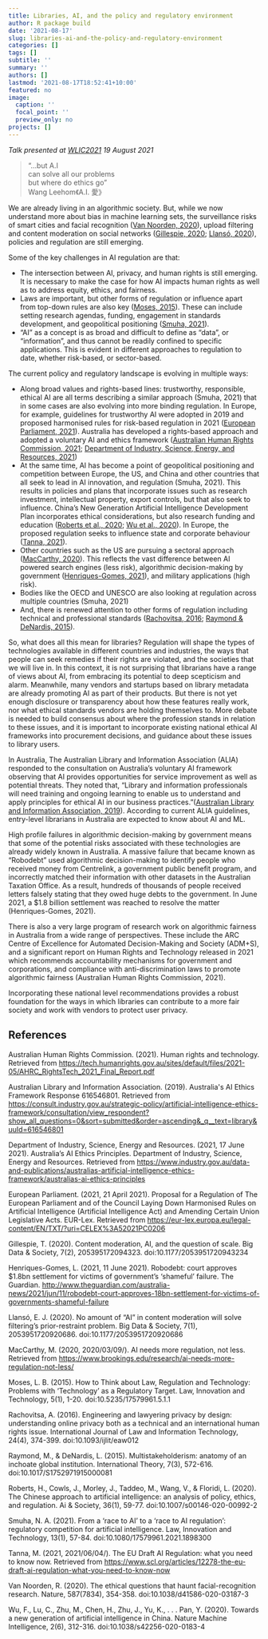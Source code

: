 ```yaml
---
title: Libraries, AI, and the policy and regulatory environment
author: R package build
date: '2021-08-17'
slug: libraries-ai-and-the-policy-and-regulatory-environment
categories: []
tags: []
subtitle: ''
summary: ''
authors: []
lastmod: '2021-08-17T18:52:41+10:00'
featured: no
image:
  caption: ''
  focal_point: ''
  preview_only: no
projects: []
---
```


_Talk presented at [WLIC2021](https://www.ifla-wlic2021.com/) 19 August 2021_

> “…but A.I  
>can solve all our problems  
>but where do ethics go”  
>	Wang Leehom《A.I. 愛》

We are already living in an algorithmic society. But, while we now understand more about bias in machine learning sets, the surveillance risks of smart cities and facial recognition ([Van Noorden, 2020](http://doi:10.1038/d41586-020-03187-3)), upload filtering and content moderation on social networks ([Gillespie, 2020](http://doi:10.1177/2053951720943234); [Llansó, 2020](http://doi:10.1177/2053951720920686)), policies and regulation are still emerging.

Some of the key challenges in AI regulation are that:

* The intersection between AI, privacy, and human rights is still emerging. It is necessary to make the case for how AI impacts human rights as well as to address equity, ethics, and fairness. 
* Laws are important, but other forms of regulation or influence apart from top-down rules are also key ([Moses, 2015](http://doi:10.5235/17579961.5.1.1)). These can include setting research agendas, funding, engagement in standards development, and geopolitical positioning ([Smuha, 2021](http://doi:10.1080/17579961.2021.1898300)). 
* “AI” as a concept is as broad and difficult to define as “data”, or “information”, and thus cannot be readily confined to specific applications. This is evident in different approaches to regulation to date, whether risk-based, or sector-based.

The current policy and regulatory landscape is evolving in multiple ways:

* Along broad values and rights-based lines: trustworthy, responsible, ethical AI are all terms describing a similar approach (Smuha, 2021) that in some cases are also evolving into more binding regulation. In Europe, for example, guidelines for trustworthy AI were adopted in 2019 and proposed harmonised rules for risk-based regulation in 2021 ([European Parliament, 2021](https://eur-lex.europa.eu/legal-content/EN/TXT/?uri=CELEX%3A52021PC0206)). Australia has developed a rights-based approach and adopted a voluntary AI and ethics framework ([Australian Human Rights Commission, 2021](https://tech.humanrights.gov.au/sites/default/files/2021-05/AHRC_RightsTech_2021_Final_Report.pdf); [Department of Industry, Science, Energy, and Resources, 2021](https://www.industry.gov.au/data-and-publications/)) 
* At the same time, AI has become a point of geopolitical positioning and competition between Europe, the US, and China and other countries that all seek to lead in AI innovation, and regulation (Smuha, 2021). This results in policies and plans that incorporate issues such as research investment, intellectual property, export controls, but that also seek to influence. China’s New Generation Artificial Intelligence Development Plan incorporates ethical considerations, but also research funding and education ([Roberts et al., 2020](http://doi:10.1007/s00146-020-00992-2); [Wu et al., 2020](http://doi:10.1038/s42256-020-0183-4)). In Europe, the proposed regulation seeks to influence state and corporate behaviour ([Tanna, 2021](https://www.scl.org/articles/12278-the-eu-draft-ai-regulation-what-you-need-to-know-now)).  
* Other countries such as the US are pursuing a sectoral approach ([MacCarthy, 2020](https://www.brookings.edu/research/ai-needs-more-regulation-not-less/)). This reflects the vast difference between AI powered search engines (less risk), algorithmic decision-making by government ([Henriques-Gomes, 2021](http://www.theguardian.com/australia-news/2021/jun/11/robodebt-court-approves-18bn-settlement-for-victims-of-governments-shameful-failure)), and military applications (high risk).
* Bodies like the OECD and UNESCO are also looking at regulation across multiple countries (Smuha, 2021)
* And, there is renewed attention to other forms of regulation including technical and professional standards  ([Rachovitsa, 2016](http://doi:10.1093/ijlit/eaw012); [Raymond & DeNardis, 2015](http://doi:10.1017/S1752971915000081)). 

So, what does all this mean for libraries? Regulation will shape the types of technologies available in different countries and industries, the ways that people can seek remedies if their rights are violated, and the societies that we will live in. In this context, it is not surprising that librarians have a range of views about AI, from embracing its potential to deep scepticism and alarm. Meanwhile, many vendors and startups based on library metadata are already promoting AI as part of their products. But there is not yet enough disclosure or transparency about how these features really work, nor what ethical standards vendors are holding themselves to. More debate is needed to build consensus about where the profession stands in relation to these issues, and it is important to incorporate existing national ethical AI frameworks into procurement decisions, and guidance about these issues to library users.

In Australia, The Australian Library and Information Association (ALIA) responded to the consultation on Australia’s voluntary AI framework observing that AI provides opportunities for service improvement as well as potential threats. They noted that, “Library and information professionals will need training and ongoing learning to enable us to understand and apply principles for ethical AI in our business practices.”([Australian Library and Information Association, 2019](https://consult.industry.gov.au/strategic-policy/artificial-intelligence-ethics-framework/consultation/view_respondent?show_all_questions=0&sort=submitted&order=ascending&_q__text=library&uuId=616546801)). According to current ALIA guidelines, entry-level librarians in Australia are expected to know about AI and ML.

High profile failures in algorithmic decision-making by government means that some of the potential risks associated with these technologies are already widely known in Australia. A massive failure that became known as “Robodebt” used algorithmic decision-making to identify people who received money from Centrelink, a government public benefit program, and incorrectly matched their information with other datasets in the Australian Taxation Office. As a result, hundreds of thousands of people received letters falsely stating that they owed huge debts to the government. In June 2021, a $1.8 billion settlement was reached to resolve the matter (Henriques-Gomes, 2021). 

There is also a very large program of research work on algorithmic fairness in Australia from a wide range of perspectives. These include the ARC Centre of Excellence for Automated Decision-Making and Society (ADM+S), and a significant report on Human Rights and Technology released in 2021 which recommends accountability mechanisms for government and corporations, and compliance with anti-discrimination laws to promote algorithmic fairness (Australian Human Rights Commission, 2021).

Incorporating these national level recommendations provides a robust foundation for the ways in which libraries can contribute to a more fair society and work with vendors to protect user privacy.

## References

Australian Human Rights Commission. (2021). Human rights and technology. Retrieved from https://tech.humanrights.gov.au/sites/default/files/2021-05/AHRC_RightsTech_2021_Final_Report.pdf

Australian Library and Information Association. (2019). Australia's AI Ethics Framework Response 616546801. Retrieved from https://consult.industry.gov.au/strategic-policy/artificial-intelligence-ethics-framework/consultation/view_respondent?show_all_questions=0&sort=submitted&order=ascending&_q__text=library&uuId=616546801

Department of Industry, Science, Energy and Resources. (2021, 17 June 2021). Australia’s AI Ethics Principles. Department of Industry, Science, Energy and Resources. Retrieved from https://www.industry.gov.au/data-and-publications/australias-artificial-intelligence-ethics-framework/australias-ai-ethics-principles

European Parliament. (2021, 21 April 2021). Proposal for a Regulation of The European Parliament and of the Council Laying Down Harmonised Rules on Artificial Intelligence (Artificial Intelligence Act) and Amending Certain Union Legislative Acts. EUR-Lex. Retrieved from https://eur-lex.europa.eu/legal-content/EN/TXT/?uri=CELEX%3A52021PC0206

Gillespie, T. (2020). Content moderation, AI, and the question of scale. Big Data & Society, 7(2), 205395172094323. doi:10.1177/2053951720943234

Henriques-Gomes, L. (2021, 11 June 2021). Robodebt: court approves $1.8bn settlement for victims of government’s ‘shameful’ failure. The Guardian. http://www.theguardian.com/australia-news/2021/jun/11/robodebt-court-approves-18bn-settlement-for-victims-of-governments-shameful-failure

Llansó, E. J. (2020). No amount of “AI” in content moderation will solve filtering’s prior-restraint problem. Big Data & Society, 7(1), 2053951720920686. doi:10.1177/2053951720920686

MacCarthy, M. (2020, 2020/03/09/). AI needs more regulation, not less.  Retrieved from https://www.brookings.edu/research/ai-needs-more-regulation-not-less/

Moses, L. B. (2015). How to Think about Law, Regulation and Technology: Problems with ‘Technology’ as a Regulatory Target. Law, Innovation and Technology, 5(1), 1-20. doi:10.5235/17579961.5.1.1

Rachovitsa, A. (2016). Engineering and lawyering privacy by design: understanding online privacy both as a technical and an international human rights issue. International Journal of Law and Information Technology, 24(4), 374-399. doi:10.1093/ijlit/eaw012

Raymond, M., & DeNardis, L. (2015). Multistakeholderism: anatomy of an inchoate global institution. International Theory, 7(3), 572-616. doi:10.1017/S1752971915000081

Roberts, H., Cowls, J., Morley, J., Taddeo, M., Wang, V., & Floridi, L. (2020). The Chinese approach to artificial intelligence: an analysis of policy, ethics, and regulation. Ai & Society, 36(1), 59-77. doi:10.1007/s00146-020-00992-2

Smuha, N. A. (2021). From a ‘race to AI’ to a ‘race to AI regulation’: regulatory competition for artificial intelligence. Law, Innovation and Technology, 13(1), 57-84. doi:10.1080/17579961.2021.1898300

Tanna, M. (2021, 2021/06/04/). The EU Draft AI Regulation: what you need to know now.  Retrieved from https://www.scl.org/articles/12278-the-eu-draft-ai-regulation-what-you-need-to-know-now

Van Noorden, R. (2020). The ethical questions that haunt facial-recognition research. Nature, 587(7834), 354-358. doi:10.1038/d41586-020-03187-3

Wu, F., Lu, C., Zhu, M., Chen, H., Zhu, J., Yu, K., . . . Pan, Y. (2020). Towards a new generation of artificial intelligence in China. Nature Machine Intelligence, 2(6), 312-316. doi:10.1038/s42256-020-0183-4


